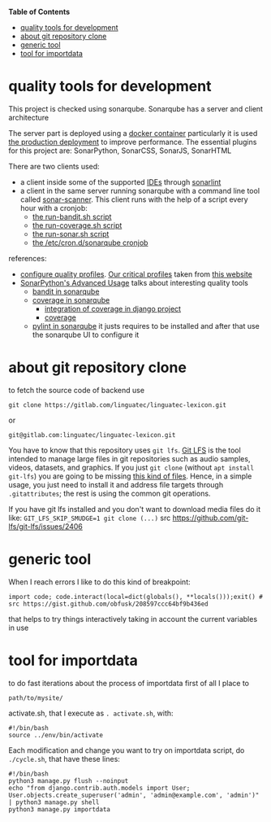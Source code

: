 <!-- START doctoc generated TOC please keep comment here to allow auto update -->
<!-- DON'T EDIT THIS SECTION, INSTEAD RE-RUN doctoc TO UPDATE -->
**Table of Contents**

- [quality tools for development](#quality-tools-for-development)
- [about git repository clone](#about-git-repository-clone)
- [generic tool](#generic-tool)
- [tool for importdata](#tool-for-importdata)

<!-- END doctoc generated TOC please keep comment here to allow auto update -->

# quality tools for development

This project is checked using sonarqube. Sonarqube has a server and client architecture

The server part is deployed using a [docker container](https://docs.docker.com/samples/library/sonarqube/) particularly it is used [the production deployment](https://github.com/SonarSource/docker-sonarqube/blob/master/recipes/docker-compose-postgres-example.yml) to improve performance. The essential plugins for this project are: SonarPython, SonarCSS, SonarJS, SonarHTML

There are two clients used:

- a client inside some of the supported [IDEs](https://en.wikipedia.org/wiki/Integrated_development_environment) through [sonarlint](https://www.sonarlint.org/)
- a client in the same server running sonarqube with a command line tool called [sonar-scanner](https://docs.sonarqube.org/display/SCAN/Analyzing+with+SonarQube+Scanner). This client runs with the help of a script every hour with a cronjob:
    - [the run-bandit.sh script](../tests/run-bandit.sh)
    - [the run-coverage.sh script](../tests/run-coverage.sh)
    - [the run-sonar.sh script](../tests/run-sonar.sh)
    - [the /etc/cron.d/sonarqube cronjob](../tests/sonarqube.cronjob)

references:

- [configure quality profiles](https://docs.sonarqube.org/latest/instance-administration/quality-profiles/). [Our critical profiles](https://ast.aragon.es/sites/default/files/ast.sonar_perfiles.zip) taken from [this website](https://ast.aragon.es/servicios/pruebas-de-resistencia-y-calidad-del-software)
- [SonarPython's Advanced Usage](https://docs.sonarqube.org/display/PLUG/SonarPython) talks about interesting quality tools
    - [bandit in sonarqube](https://docs.sonarqube.org/display/PLUG/Import+Bandit+Issues+Reports)
    - [coverage in sonarqube](https://docs.sonarqube.org/display/PLUG/Python+Coverage+Results+Import)
        - [integration of coverage in django project](https://docs.djangoproject.com/en/2.1/topics/testing/advanced/#integration-with-coverage-py)
        - [coverage](https://coverage.readthedocs.io/en/latest/)
    - [pylint in sonarqube](https://docs.sonarqube.org/display/PLUG/Import+Pylint+Issues+Report) it justs requires to be installed and after that use the sonarqube UI to configure it

# about git repository clone

to fetch the source code of backend use

    git clone https://gitlab.com/linguatec/linguatec-lexicon.git

or

    git@gitlab.com:linguatec/linguatec-lexicon.git

You have to know that this repository uses `git lfs`. [Git LFS](https://git-lfs.github.com/) is the tool intended to manage large files in git repositories such as audio samples, videos, datasets, and graphics. If you just `git clone` (without `apt install git-lfs`) you are going to be missing [this kind of files](../.gitattributes). Hence, in a simple usage, you just need to install it and address file targets through `.gitattributes`; the rest is using the common git operations.

If you have git lfs installed and you don't want to download media files do it like: `GIT_LFS_SKIP_SMUDGE=1 git clone (...)` src https://github.com/git-lfs/git-lfs/issues/2406

# generic tool

When I reach errors I like to do this kind of breakpoint:

    import code; code.interact(local=dict(globals(), **locals()));exit() # src https://gist.github.com/obfusk/208597ccc64bf9b436ed

that helps to try things interactively taking in account the current variables in use

# tool for importdata

to do fast iterations about the process of importdata first of all I place to

```
path/to/mysite/
```

activate.sh, that I execute as `. activate.sh`, with:

```
#!/bin/bash
source ../env/bin/activate
```

Each modification and change you want to try on importdata script, do `./cycle.sh`, that have these lines:

```
#!/bin/bash
python3 manage.py flush --noinput
echo "from django.contrib.auth.models import User; User.objects.create_superuser('admin', 'admin@example.com', 'admin')" | python3 manage.py shell
python3 manage.py importdata
```

